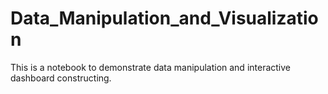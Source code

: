 # Data_Manipulation_and_Visualization
This is a notebook to demonstrate data manipulation and interactive dashboard constructing.  
